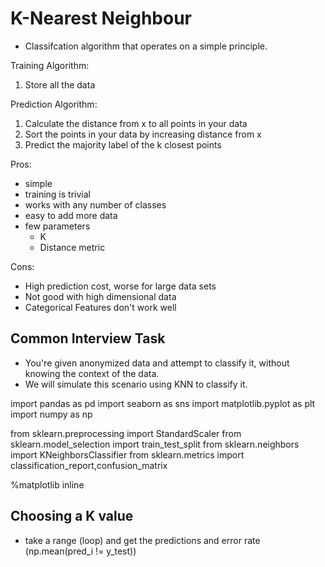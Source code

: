 # K-Nearest Neighbour 
- Classifcation algorithm that operates on a simple principle.

Training Algorithm:
1. Store all the data

Prediction Algorithm: 
1. Calculate the distance from x to all points in your data
2. Sort the points in your data by increasing distance from x 
3. Predict the majority label of the k closest points

Pros:
- simple
- training is trivial
- works with any number of classes
- easy to add more data
- few parameters
    - K 
    - Distance metric

Cons:
- High prediction cost, worse for large data sets
- Not good with high dimensional data
- Categorical Features don't work well

## Common Interview Task
- You're given anonymized data and attempt to classify it, without knowing the context of the data. 
- We will simulate this scenario using KNN to classify it. 

import pandas as pd
import seaborn as sns
import matplotlib.pyplot as plt
import numpy as np

from sklearn.preprocessing import StandardScaler
from sklearn.model_selection import train_test_split
from sklearn.neighbors import KNeighborsClassifier
from sklearn.metrics import classification_report,confusion_matrix

%matplotlib inline

## Choosing a K value
- take a range (loop) and get the predictions and error rate (np.mean(pred_i != y_test))